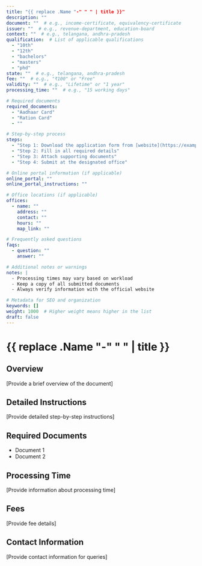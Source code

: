 ```yaml
---
title: "{{ replace .Name "-" " " | title }}"
description: ""
document: ""  # e.g., income-certificate, equivalency-certificate
issuer: ""  # e.g., revenue-department, education-board
context: ""  # e.g., telangana, andhra-pradesh
qualification:  # List of applicable qualifications
  - "10th"
  - "12th"
  - "bachelors"
  - "masters"
  - "phd"
state: ""  # e.g., telangana, andhra-pradesh
fee: ""  # e.g., "₹100" or "Free"
validity: ""  # e.g., "Lifetime" or "1 year"
processing_time: ""  # e.g., "15 working days"

# Required documents
required_documents:
  - "Aadhaar Card"
  - "Ration Card"
  - ""

# Step-by-step process
steps:
  - "Step 1: Download the application form from [website](https://example.com)"
  - "Step 2: Fill in all required details"
  - "Step 3: Attach supporting documents"
  - "Step 4: Submit at the designated office"

# Online portal information (if applicable)
online_portal: ""
online_portal_instructions: ""

# Office locations (if applicable)
offices:
  - name: ""
    address: ""
    contact: ""
    hours: ""
    map_link: ""

# Frequently asked questions
faqs:
  - question: ""
    answer: ""

# Additional notes or warnings
notes: |
  - Processing times may vary based on workload
  - Keep a copy of all submitted documents
  - Always verify information with the official website

# Metadata for SEO and organization
keywords: []
weight: 1000  # Higher weight means higher in the list
draft: false
---
```


# {{ replace .Name "-" " " | title }}

## Overview

[Provide a brief overview of the document]

## Detailed Instructions

[Provide detailed step-by-step instructions]

## Required Documents

- Document 1
- Document 2

## Processing Time

[Provide information about processing time]

## Fees

[Provide fee details]

## Contact Information

[Provide contact information for queries]
